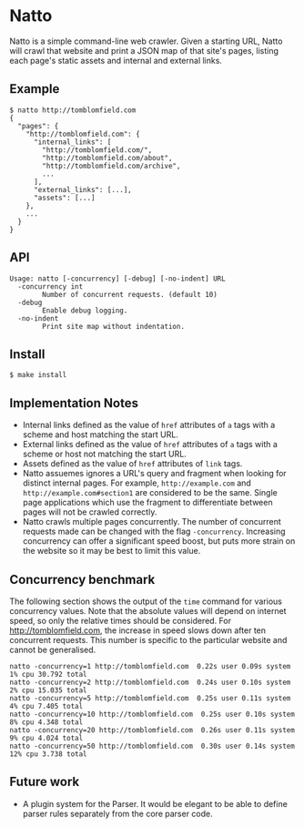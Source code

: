# Natto

Natto is a simple command-line web crawler. Given a starting URL, Natto will crawl that website and print a JSON map of that site's pages, listing each page's static assets and internal and external links.

## Example

```
$ natto http://tomblomfield.com
{
  "pages": {
    "http://tomblomfield.com": {
      "internal_links": [
        "http://tomblomfield.com/",
        "http://tomblomfield.com/about",
        "http://tomblomfield.com/archive",
        ...
      ],
      "external_links": [...],
      "assets": [...]
    },
    ...
  }
}
```

## API

```
Usage: natto [-concurrency] [-debug] [-no-indent] URL
  -concurrency int
    	Number of concurrent requests. (default 10)
  -debug
    	Enable debug logging.
  -no-indent
    	Print site map without indentation.
```

## Install

```
$ make install
```


## Implementation Notes

- Internal links defined as the value of `href` attributes of `a` tags with a scheme and host matching the start URL.
- External links defined as the value of `href` attributes of `a` tags with a scheme or host not matching the start URL.
- Assets defined as the value of `href` attributes of `link` tags.
- Natto assuemes ignores a URL's query and fragment when looking for distinct internal pages. For example, `http://example.com` and `http://example.com#section1` are considered to be the same. Single page applications which use the fragment to differentiate between pages will not be crawled correctly.
- Natto crawls multiple pages concurrently. The number of concurrent requests made can be changed with the flag `-concurrency`. Increasing concurrency can offer a significant speed boost, but puts more strain on the website so it may be best to limit this value.

## Concurrency benchmark

The following section shows the output of the `time` command for various concurrency values. Note that the absolute values will depend on internet speed, so only the relative times should be considered. For http://tomblomfield.com, the increase in speed slows down after ten concurrent requests. This number is specific to the particular website and cannot be generalised.

```
natto -concurrency=1 http://tomblomfield.com  0.22s user 0.09s system 1% cpu 30.792 total
natto -concurrency=2 http://tomblomfield.com  0.24s user 0.10s system 2% cpu 15.035 total
natto -concurrency=5 http://tomblomfield.com  0.25s user 0.11s system 4% cpu 7.405 total
natto -concurrency=10 http://tomblomfield.com  0.25s user 0.10s system 8% cpu 4.348 total
natto -concurrency=20 http://tomblomfield.com  0.26s user 0.11s system 9% cpu 4.024 total
natto -concurrency=50 http://tomblomfield.com  0.30s user 0.14s system 12% cpu 3.738 total
```

## Future work

- A plugin system for the Parser. It would be elegant to be able to define parser rules separately from the core parser code.

